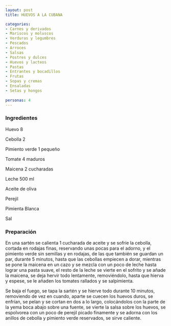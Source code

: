 ```yaml
---
layout: post
title: HUEVOS A LA CUBANA

categories:
- Carnes y derivados
- Mariscos y moluscos
- Verduras y legumbres
- Pescados
- Arroces
- Salsas
- Postres y dulces
- Huevos y lacteos
- Pastas
- Entrantes y bocadillos
- Frutas
- Sopas y cremas
- Ensaladas
- Setas y hongos
 
personas: 4 
---
```


<h3>Ingredientes</h3>
Huevo 8

Cebolla 2

Pimiento verde 1 pequeño

Tomate 4 maduros

Maicena 2 cucharadas

Leche 500 ml

Aceite de oliva

Perejil

Pimienta Blanca

Sal

<h3>Preparación</h3>
En una sartén se calienta 1 cucharada de aceite y se sofríe la cebolla, cortada en rodajas finas, reservando unas pocas para el adorno, y el pimiento verde sin semillas y en rodajas, de las que también se guardan un par, durante 5 minutos, hasta que las cebollas empiecen a dorar, mientras se pone la maicena en un cazo y se mezcla con un poco de leche hasta lograr una pasta suave, el resto de la leche se vierte en el sofrito y se añade la maicena, se deja hervir todo lentamente, removiéndolo, hasta que hierva y espese, se le añaden los tomates rallados y se salpimienta.

Se baja el fuego, se tapa la sartén y se hierve todo durante 10 minutos, removiendo de vez en cuando, aparte se cuecen los huevos duros, se enfrían, se pelan y se cortan en dos a lo largo, colocándolos con la parte de la yema boca abajo sobre una fuente, se vierte la salsa sobre los huevos, se espolvorea con un poco de perejil picado finamente y se adorna con los anillos de cebolla y pimiento verde reservados, se sirve caliente.

